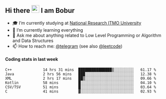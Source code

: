 ## Hi there <img src="https://media.giphy.com/media/hvRJCLFzcasrR4ia7z/giphy.gif" width="25px"> I am Bobur

- :mortar_board: I’m currently studying at [National Research ITMO University](https://itmo.ru/)
- :seedling: I’m currently learning everything
- :speech_balloon: Ask me about anything related to Low Level Programming or Algorithm and Data Structures
- :mailbox: How to reach me: [@telegram](https://t.me/bobur_zakirov) (see also [@leetcode](https://leetcode.com/insanis/))      

#### Coding stats in last week

<!--START_SECTION:waka-->

```text
C++              14 hrs 31 mins  ███████████████▒░░░░░░░░░   61.17 %
Java             2 hrs 56 mins   ███░░░░░░░░░░░░░░░░░░░░░░   12.38 %
XML              2 hrs 17 mins   ██▒░░░░░░░░░░░░░░░░░░░░░░   09.66 %
Kotlin           58 mins         █░░░░░░░░░░░░░░░░░░░░░░░░   04.10 %
CSV/TSV          51 mins         █░░░░░░░░░░░░░░░░░░░░░░░░   03.64 %
C                41 mins         ▓░░░░░░░░░░░░░░░░░░░░░░░░   02.93 %
```

<!--END_SECTION:waka-->
